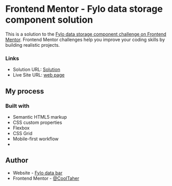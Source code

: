 # Frontend Mentor - Fylo data storage component solution

This is a solution to the [Fylo data storage component challenge on Frontend Mentor](https://www.frontendmentor.io/challenges/fylo-data-storage-component-1dZPRbV5n). Frontend Mentor challenges help you improve your coding skills by building realistic projects. 


### Links

- Solution URL: [Solution](https://github.com/CoolTaher/Fylo-Data-Bar.git)
- Live Site URL: [web page](https://cooltaher.github.io/Fylo-Data-Bar/)

## My process

### Built with

- Semantic HTML5 markup
- CSS custom properties
- Flexbox
- CSS Grid
- Mobile-first workflow
-


## Author

- Website - [Fylo data bar](https://cooltaher.github.io/Fylo-Data-Bar/)
- Frontend Mentor - [@CoolTaher](https://www.frontendmentor.io/profile/CoolTaher)




